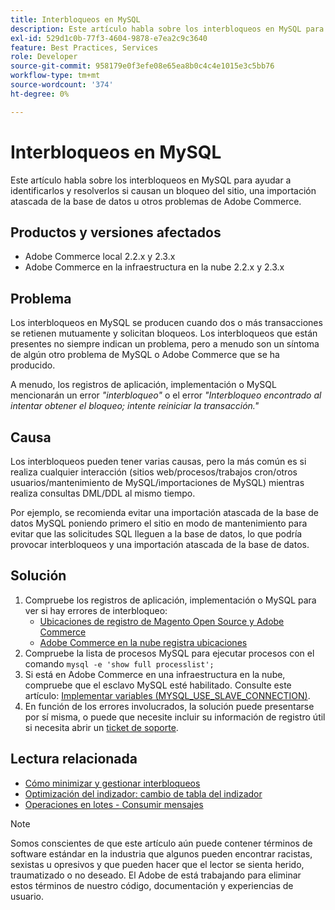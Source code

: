 ```yaml
---
title: Interbloqueos en MySQL
description: Este artículo habla sobre los interbloqueos en MySQL para ayudar a identificarlos y resolverlos si causan un bloqueo del sitio, una importación atascada de la base de datos u otros problemas de Adobe Commerce.
exl-id: 529d1c0b-77f3-4604-9878-e7ea2c9c3640
feature: Best Practices, Services
role: Developer
source-git-commit: 958179e0f3efe08e65ea8b0c4c4e1015e3c5bb76
workflow-type: tm+mt
source-wordcount: '374'
ht-degree: 0%

---
```


# Interbloqueos en MySQL

Este artículo habla sobre los interbloqueos en MySQL para ayudar a identificarlos y resolverlos si causan un bloqueo del sitio, una importación atascada de la base de datos u otros problemas de Adobe Commerce.

## Productos y versiones afectados

* Adobe Commerce local 2.2.x y 2.3.x
* Adobe Commerce en la infraestructura en la nube 2.2.x y 2.3.x

## Problema

Los interbloqueos en MySQL se producen cuando dos o más transacciones se retienen mutuamente y solicitan bloqueos. Los interbloqueos que están presentes no siempre indican un problema, pero a menudo son un síntoma de algún otro problema de MySQL o Adobe Commerce que se ha producido.

A menudo, los registros de aplicación, implementación o MySQL mencionarán un error *&quot;interbloqueo&quot;* o el error *&quot;Interbloqueo encontrado al intentar obtener el bloqueo; intente reiniciar la transacción.&quot;*

## Causa

Los interbloqueos pueden tener varias causas, pero la más común es si realiza cualquier interacción (sitios web/procesos/trabajos cron/otros usuarios/mantenimiento de MySQL/importaciones de MySQL) mientras realiza consultas DML/DDL al mismo tiempo.

Por ejemplo, se recomienda evitar una importación atascada de la base de datos MySQL poniendo primero el sitio en modo de mantenimiento para evitar que las solicitudes SQL lleguen a la base de datos, lo que podría provocar interbloqueos y una importación atascada de la base de datos.

## Solución

1. Compruebe los registros de aplicación, implementación o MySQL para ver si hay errores de interbloqueo:
   * [Ubicaciones de registro de Magento Open Source y Adobe Commerce](https://experienceleague.adobe.com/docs/commerce-operations/configuration-guide/cli/enable-logging.html?lang=es)
   * [Adobe Commerce en la nube registra ubicaciones](https://experienceleague.adobe.com/docs/commerce-cloud-service/user-guide/develop/test/log-locations.html?lang=es)
1. Compruebe la lista de procesos MySQL para ejecutar procesos con el comando `mysql -e 'show full processlist';`
1. Si está en Adobe Commerce en una infraestructura en la nube, compruebe que el esclavo MySQL esté habilitado. Consulte este artículo: [Implementar variables (MYSQL\_USE\_SLAVE\_CONNECTION)](https://experienceleague.adobe.com/docs/commerce-cloud-service/user-guide/configure/env/stage/variables-deploy.html?lang=es#mysql_use_slave_connection).
1. En función de los errores involucrados, la solución puede presentarse por sí misma, o puede que necesite incluir su información de registro útil si necesita abrir un [ticket de soporte](/help/help-center-guide/help-center/magento-help-center-user-guide.md#submit-ticket).

## Lectura relacionada

* [Cómo minimizar y gestionar interbloqueos](https://dev.mysql.com/doc/refman/5.7/en/innodb-deadlocks-handling.html)
* [Optimización del indizador: cambio de tabla del indizador](https://developer.adobe.com/commerce/php/development/components/indexing/optimization/)
* [Operaciones en lotes - Consumir mensajes](https://developer.adobe.com/commerce/php/development/components/message-queues/bulk-operations/)

>[!NOTE]
>
>Somos conscientes de que este artículo aún puede contener términos de software estándar en la industria que algunos pueden encontrar racistas, sexistas u opresivos y que pueden hacer que el lector se sienta herido, traumatizado o no deseado. El Adobe de está trabajando para eliminar estos términos de nuestro código, documentación y experiencias de usuario.
